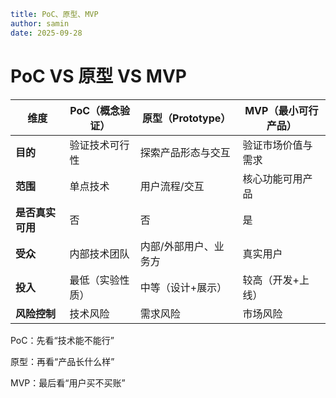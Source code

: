 ```yaml
title: PoC、原型、MVP
author: samin
date: 2025-09-28
```

# PoC VS 原型 VS MVP

| 维度         | PoC（概念验证） | 原型（Prototype） | MVP（最小可行产品） |
| ---------- | --------- | ------------- | ----------- |
| **目的**     | 验证技术可行性   | 探索产品形态与交互     | 验证市场价值与需求   |
| **范围**     | 单点技术      | 用户流程/交互       | 核心功能可用产品    |
| **是否真实可用** | 否         | 否             | 是           |
| **受众**     | 内部技术团队    | 内部/外部用户、业务方   | 真实用户        |
| **投入**     | 最低（实验性质）  | 中等（设计+展示）     | 较高（开发+上线）   |
| **风险控制**   | 技术风险      | 需求风险          | 市场风险        |


PoC：先看“技术能不能行”

原型：再看“产品长什么样”

MVP：最后看“用户买不买账”